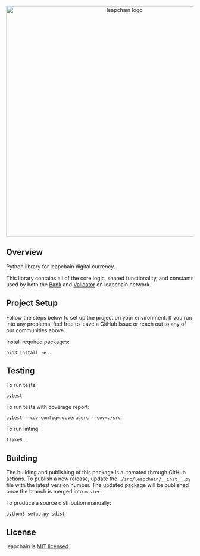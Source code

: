 <p align="center">
  <img alt="leapchain logo" src="https://user-images.githubusercontent.com/65713950/100157416-cf2bbc00-2eaa-11eb-95fe-3ef87a18ad93.png" width="620">
</p>

## Overview

Python library for leapchain digital currency.

This library contains all of the core logic, shared functionality, and
constants used by both the [Bank](https://github.com/LeapChain/Bank) and 
[Validator](https://github.com/LeapChain/Validator) on leapchain network.

## Project Setup

Follow the steps below to set up the project on your environment. If you run into any problems, feel free to leave a 
GitHub Issue or reach out to any of our communities above.

Install required packages:
```
pip3 install -e .
```

## Testing

To run tests:
```
pytest
```

To run tests with coverage report:
```
pytest --cov-config=.coveragerc --cov=./src 
```

To run linting:
```
flake8 .
```

## Building

The building and publishing of this package is automated through GitHub actions. To publish a new release, update the
`./src/leapchain/__init__.py` file with the latest version number. The updated package will be published once the
branch is merged into `master`.

To produce a source distribution manually:
```
python3 setup.py sdist
```

## License

leapchain is [MIT licensed](http://opensource.org/licenses/MIT).
